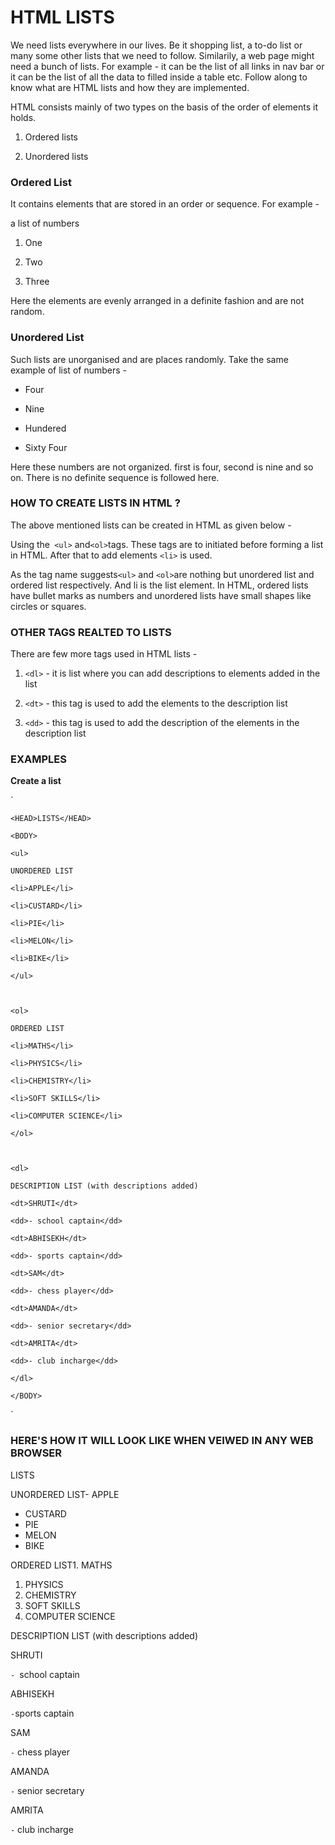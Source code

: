# HTML LISTS

  

We need lists everywhere in our lives. Be it shopping list, a to-do list or many some other lists that we need
to follow. Similarily, a web page might need a bunch of lists. For example - it can be the list of all links in nav bar
or it can be the list of all the data to filled inside a table etc. Follow along to know what are HTML lists and
how they are implemented.

HTML consists mainly of two types on the basis of the order of elements it holds.

1. Ordered lists

2. Unordered lists

  

### Ordered List

  

It contains elements that are stored in an order or sequence. For example -

a list of numbers

1. One

2. Two

3. Three

  

Here the elements are evenly arranged in a definite fashion and are not random.

  

### Unordered List

  

Such lists are unorganised and are places randomly. Take the same example of list of numbers -

- Four

- Nine

- Hundered

- Sixty Four

  

Here these numbers are not organized. first is four, second is nine and so on. There is no definite sequence is followed here.

  

### HOW TO CREATE LISTS IN HTML ?

  

The above mentioned lists can be created in HTML as given below -

  

Using the` <ul>` and` <ol> `tags. These tags are to initiated before forming a list in HTML. After that to add elements `<li>` is used.

  

As the tag name suggests`<ul>` and `<ol>`are nothing but unordered list and ordered list respectively. And li is the list element. In HTML, ordered lists have bullet marks as numbers and unordered lists have small shapes like circles or squares.

### OTHER TAGS REALTED TO LISTS

  

There are few more tags used in HTML lists -

1. `<dl>` - it is list where you can add descriptions to elements added in the list

2. `<dt>` - this tag is used to add the elements to the description list

3. `<dd>` - this tag is used to add the description of the elements in the description list

  

### EXAMPLES

  

**Create a list**

  

` <HTML>

	<HEAD>LISTS</HEAD>

	<BODY>

	<ul>

	UNORDERED LIST

	<li>APPLE</li>

	<li>CUSTARD</li>

	<li>PIE</li>

	<li>MELON</li>

	<li>BIKE</li>

	</ul>

	  

	<ol>

	ORDERED LIST

	<li>MATHS</li>

	<li>PHYSICS</li>

	<li>CHEMISTRY</li>

	<li>SOFT SKILLS</li>

	<li>COMPUTER SCIENCE</li>

	</ol>

	  

	<dl>

	DESCRIPTION LIST (with descriptions added)

	<dt>SHRUTI</dt>

	<dd>- school captain</dd>

	<dt>ABHISEKH</dt>

	<dd>- sports captain</dd>

	<dt>SAM</dt>

	<dd>- chess player</dd>

	<dt>AMANDA</dt>

	<dd>- senior secretary</dd>

	<dt>AMRITA</dt>

	<dd>- club incharge</dd>

	</dl>

	</BODY>
</HTML> `

### HERE'S HOW IT WILL LOOK LIKE WHEN VEIWED IN ANY WEB BROWSER

LISTS

UNORDERED LIST-   APPLE
-   CUSTARD
-   PIE
-   MELON
-   BIKE

ORDERED LIST1.  MATHS
1.  PHYSICS
2.  CHEMISTRY
3.  SOFT SKILLS
4.  COMPUTER SCIENCE

DESCRIPTION LIST (with descriptions added)

SHRUTI

`- `school captain

ABHISEKH

`-`sports captain

SAM

`-` chess player

AMANDA

`-` senior secretary

AMRITA

`-` club incharge